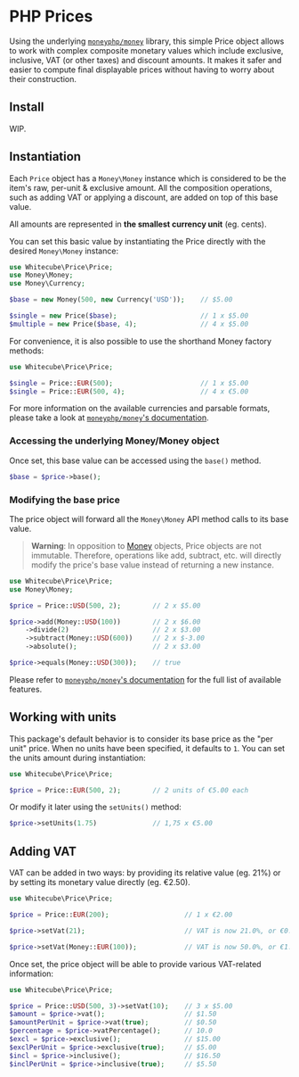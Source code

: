 # PHP Prices

Using the underlying [`moneyphp/money`](https://github.com/moneyphp/money) library, this simple Price object allows to work with complex composite monetary values which include exclusive, inclusive, VAT (or other taxes) and discount amounts. It makes it safer and easier to compute final displayable prices without having to worry about their construction.

## Install

WIP.

## Instantiation

Each `Price` object has a `Money\Money` instance which is considered to be the item's raw, per-unit & exclusive amount. All the composition operations, such as adding VAT or applying a discount, are added on top of this base value.

All amounts are represented in **the smallest currency unit** (eg. cents).

You can set this basic value by instantiating the Price directly with the desired `Money\Money` instance:

```php
use Whitecube\Price\Price;
use Money\Money;
use Money\Currency;

$base = new Money(500, new Currency('USD'));    // $5.00

$single = new Price($base);                     // 1 x $5.00
$multiple = new Price($base, 4);                // 4 x $5.00
```

For convenience, it is also possible to use the shorthand Money factory methods:

```php
use Whitecube\Price\Price;

$single = Price::EUR(500);                      // 1 x $5.00
$single = Price::EUR(500, 4);                   // 4 x €5.00
```

For more information on the available currencies and parsable formats, please take a look at [`moneyphp/money`'s documentation](http://moneyphp.org/).

### Accessing the underlying Money/Money object

Once set, this base value can be accessed using the `base()` method.

```php
$base = $price->base();
```

### Modifying the base price

The price object will forward all the `Money\Money` API method calls to its base value.

> **Warning**: In opposition to [Money](https://github.com/moneyphp/money) objects, Price objects are not immutable. Therefore, operations like add, subtract, etc. will directly modify the price's base value instead of returning a new instance.

```php
use Whitecube\Price\Price;
use Money\Money;

$price = Price::USD(500, 2);        // 2 x $5.00

$price->add(Money::USD(100))        // 2 x $6.00
    ->divide(2)                     // 2 x $3.00
    ->subtract(Money::USD(600))     // 2 x $-3.00
    ->absolute();                   // 2 x $3.00

$price->equals(Money::USD(300));    // true
```

Please refer to [`moneyphp/money`'s documentation](http://moneyphp.org/) for the full list of available features.

## Working with units

This package's default behavior is to consider its base price as the "per unit" price. When no units have been specified, it defaults to `1`. You can set the units amount during instantiation:

```php
use Whitecube\Price\Price;

$price = Price::EUR(500, 2);        // 2 units of €5.00 each
```

Or modify it later using the `setUnits()` method:

```php
$price->setUnits(1.75)              // 1,75 x €5.00
```

## Adding VAT

VAT can be added in two ways: by providing its relative value (eg. 21%) or by setting its monetary value directly (eg. €2.50).

```php
use Whitecube\Price\Price;

$price = Price::EUR(200);                   // 1 x €2.00

$price->setVat(21);                         // VAT is now 21.0%, or €0.42 per unit

$price->setVat(Money::EUR(100));            // VAT is now 50.0%, or €1.00 per unit
```

Once set, the price object will be able to provide various VAT-related information:

```php
use Whitecube\Price\Price;

$price = Price::USD(500, 3)->setVat(10);    // 3 x $5.00
$amount = $price->vat();                    // $1.50
$amountPerUnit = $price->vat(true);         // $0.50
$percentage = $price->vatPercentage();      // 10.0
$excl = $price->exclusive();                // $15.00
$exclPerUnit = $price->exclusive(true);     // $5.00
$incl = $price->inclusive();                // $16.50
$inclPerUnit = $price->inclusive(true);     // $5.50
```